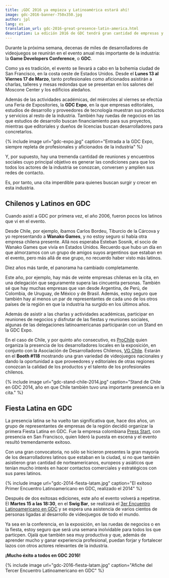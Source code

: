```yaml
---
title: ¡GDC 2016 ya empieza y Latinoamérica estará ahí!
image: gdc-2016-banner-750x350.jpg
author: jpl
lang: es
translation_url: gdc-2016-great-presence-latin-america.html
description: La edición 2016 de GDC tendrá gran cantidad de empresas y profesionales de la región en las ruedas de negocios y en la Expo, además de una Fiesta Latina.
---
```


Durante la próxima semana, decenas de miles de desarrolladores de videojuegos se reunirán en el evento anual más importante de la industria: la **Game Developers Conference**, o **GDC**.

Como ya es tradición, el evento se llevará a cabo en la bohemia ciudad de San Francisco, en la costa oeste de Estados Unidos. Desde el **Lunes 13 al Viernes 17 de Marzo**, tanto profesionales como aficionados asistirán a charlas, talleres y mesas redondas que se presentan en los salones del Moscone Center y los edificios aledaños.

Además de las actividades académicas, del miércoles al viernes se efectúa una Feria de Expositories, la **GDC Expo**, en la que empresas editoriales, estudios de desarrollo y proveedores de tecnología muestran sus productos y servicios al resto de la industria. También hay ruedas de negocios en las que estudios de desarrollo buscan financiamiento para sus proyectos, mientras que editoriales y dueños de licencias buscan desarrolladores para concretarlos.

{% include image url="gdc-expo.jpg" caption="Entrada a la GDC Expo, siempre repleta de profesionales y aficionados de la industria" %}

Y, por supuesto, hay una tremenda cantidad de reuniones y encuentros sociales cuyo principal objetivo es generar las condiciones para que los todos los actores de la industria se conozcan, conversen y amplíen sus redes de contacto.

Es, por tanto, una cita imperdible para quienes buscan surgir y crecer en esta industria.

## Chilenos y Latinos en GDC

Cuando asistí a GDC por primera vez, el año 2006, fueron pocos los latinos que vi en el evento.

Desde Chile, por ejemplo, íbamos Carlos Bordeu, Tiburcio de la Cárcova y yo representando a **Wanako Games**, y no estoy seguro si había otra empresa chilena presente. Allá nos esperaba Esteban Sosnik, el socio de Wanako Games que vivía en Estados Unidos. Recuerdo que hubo un día en que almorzamos con un grupo de amigos suyos argentinos que estaban en el evento, pero más allá de ese grupo, no recuerdo haber visto más latinos.

Diez años más tarde, el panorama ha cambiado completamente.

Este año, por ejemplo, hay más de veinte empresas chilenas en la cita, en una delegación que seguramente supera las cincuenta personas. También sé que hay muchas empresas que van desde Argentina, de Perú, de Colombia, de Uruguay, de México y de Brasil. Además, estoy seguro que también hay al menos un par de representantes de cada uno de los otros países de la región en que la industria ha surgido en los últimos años.

Además de asistir a las charlas y actividades académicas, participar en reuniones de negocios y disfrutar de las fiestas y reuniones sociales, algunas de las delegaciones latinoamericanas participarán con un Stand en la GDC Expo.

En el caso de Chile, y por quinto año consecutivo, es [ProChile](http://www.prochile.gob.cl/) quien organiza la presencia de los desarrolladores locales en la exposición, en conjunto con la Asociación de Desarrolladores Chilenos, [VG Chile](http://www.videogameschile.com/). Estarán en el **Booth #118** mostrando una gran variedad de videojuegos nacionales y dando la oportunidad a que proveedores y editoriales de otras regiones conozcan la calidad de los productos y el talento de los profesionales chilenos.

{% include image url="gdc-stand-chile-2014.jpg" caption="Stand de Chile en GDC 2014, año en que Chile también tuvo una importante presencia en la cita." %}

## Fiesta Latina en GDC

La presencia latina se ha vuelto tan significativa que, hace dos años, un grupo de representantes de empresas de la región decidió organizar la primera Fiesta Latina en GDC. Fue la empresa colombiana [Press Start](http://www.pressstart.co/), con presencia en San Francisco, quien lideró la puesta en escena y el evento resultó tremendamente exitoso.

Con una gran convocatoria, no sólo se hicieron presentes la gran mayoría de los desarrolladores latinos que estaban en la ciudad, si no que también asistieron gran cantidad de norteamericanos, europeos y asiáticos que tenían mucho interés en hacer contactos comerciales y estratégicos con sus pares latinos.

{% include image url="gdc-2014-fiesta-latam.jpg" caption="El exitoso Primer Encuentro Latinoamericano en GDC, realizado el 2014" %}

Después de dos exitosas ediciones, este año el evento volverá a repetirse. El **Martes 15 a las 18:30**, en el **Swig Bar**, se realizará el [3er Encuentro Latinoamericano en GDC](http://www.vglatam.com/3er-encuentro-latinoamericano-en-gdc/) y se espera una asistencia de varios cientos de personas ligadas al desarrollo de videojuegos de todo el mundo.

Ya sea en la conferencia, en la exposición, en las ruedas de negocios o en la fiesta, estoy seguro que será una semana inolvidable para todos los que particpen. Ojalá que también sea muy productiva y que, además de aprender mucho y ganar experiencia profesional, puedan forjar y fortalecer lazos con otros actores relevantes de la industria.

**¡Mucho éxito a todos en GDC 2016!**

{% include image url="gdc-2016-fiesta-latam.jpg" caption="Afiche del Tercer Encuentro Latinoamericano en GDC" %}
